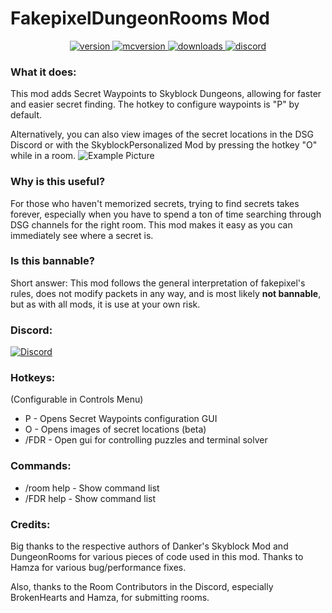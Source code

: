 # FakepixelDungeonRooms Mod

<p align="center">
  <a href="https://github.com/GinaFro/FakepixelDungeonRooms/releases/tag/2.1.0" target="_blank">
    <img alt="version" src="https://img.shields.io/github/v/release/GinaFro/FakepixelDungeonRooms?color=%239f00ff&style=for-the-badge" />
  </a>
  <a href="https://files.minecraftforge.net/net/minecraftforge/forge/index_1.8.9.html" target="_blank">
    <img alt="mcversion" src="https://img.shields.io/badge/MC%20Version-1.8.9-blue?color=%239f00ff&style=for-the-badge" />
  </a>
  <a href="https://github.com/GinaFro/FakepixelDungeonRooms/releases/tag/2.1.0" target="_blank">
    <img alt="downloads" src="https://img.shields.io/github/downloads/GinaFro/FakepixelDungeonRooms/total?color=%239f00ff&style=for-the-badge" />
  </a>
  <a href="https://discord.gg/tNmwvuP8T5" target="_blank">
    <img alt="discord" src="https://img.shields.io/discord/1185627753136001034?color=%239f00ff&label=Discord&style=for-the-badge" />
  </a>
</p>

### What it does:
This mod adds Secret Waypoints to Skyblock Dungeons, allowing for faster and easier secret finding. The hotkey to configure waypoints is "P" by default.

Alternatively, you can also view images of the secret locations in the DSG Discord or with the SkyblockPersonalized Mod by pressing the hotkey "O" while in a room.
![Example Picture](https://hypixel.net/attachments/2481105/)

### Why is this useful?
For those who haven't memorized secrets, trying to find secrets takes forever, especially when you have to spend a ton of time searching through DSG channels for the right room. This mod makes it easy as you can immediately see where a secret is.

### Is this bannable?
Short answer: This mod follows the general interpretation of fakepixel's rules, does not modify packets in any way, and is most likely **not bannable**, but as with all mods, it is use at your own risk.




### Discord:
[![Discord](https://img.shields.io/discord/1185627753136001034?color=%239f00ff&label=Discord&style=for-the-badge)](https://discord.gg/tNmwvuP8T5)


### Hotkeys:
(Configurable in Controls Menu)
 - P - Opens Secret Waypoints configuration GUI
 - O - Opens images of secret locations (beta)
 - /FDR - Open gui for controlling puzzles and terminal solver
 
### Commands:
 - /room help - Show command list
 - /FDR help - Show command list
 
### Credits:
Big thanks to the respective authors of Danker's Skyblock Mod and DungeonRooms for various pieces of code used in this mod.
Thanks to Hamza for various bug/performance fixes.

Also, thanks to the Room Contributors in the Discord, especially BrokenHearts and Hamza, for submitting rooms.
